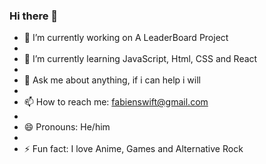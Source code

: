 ### Hi there 👋


- 🔭 I’m currently working on A LeaderBoard Project
- 
- 🌱 I’m currently learning JavaScript, Html, CSS and React
- 
- 💬 Ask me about anything, if i can help i will
- 
- 📫 How to reach me: fabienswift@gmail.com
- 
- 😄 Pronouns: He/him
- 
- ⚡ Fun fact: I love Anime, Games and Alternative Rock

